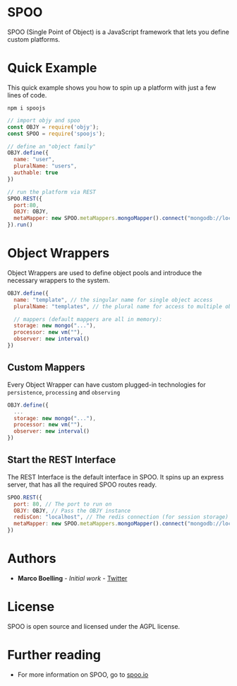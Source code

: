 # SPOO 

SPOO (Single Point of Object) is a JavaScript framework that lets you define custom platforms.


# Quick Example

This quick example shows you how to spin up a platform with just a few lines of code.


```shell
npm i spoojs
```

```javascript
// import objy and spoo
const OBJY = require('objy');
const SPOO = require('spoojs');

// define an "object family"
OBJY.define({
  name: "user",
  pluralName: "users",
  authable: true
})

// run the platform via REST
SPOO.REST({
  port:80,
  OBJY: OBJY,
  metaMapper: new SPOO.metaMappers.mongoMapper().connect("mongodb://localhost")
}).run()
```


# Object Wrappers

Object Wrappers are used to define object pools and introduce the necessary wrappers to the system.


```javascript
OBJY.define({
  name: "template", // the singular name for single object access
  pluralName: "templates", // the plural name for access to multiple objects

  // mappers (default mappers are all in memory):
  storage: new mongo("..."),
  processor: new vm(""),
  observer: new interval() 
})
````


## Custom Mappers

Every Object Wrapper can have custom plugged-in technologies for `persistence`, `processing` and `observing`


```javascript
OBJY.define({
  ...
  storage: new mongo("..."),
  processor: new vm(""),
  observer: new interval() 
})
````


## Start the REST Interface

The REST Interface is the default interface in SPOO. It spins up an express server, that has all the required SPOO routes ready.


```javascript
SPOO.REST({
  port: 80, // The port to run on
  OBJY: OBJY, // Pass the OBJY instance
  redisCon: "localhost", // The redis connection (for session storage)
  metaMapper: new SPOO.metaMappers.mongoMapper().connect("mongodb://localhost") // The meta mapper is required for general config
})
````


# Authors

* **Marco Boelling** - *Initial work* - [Twitter](https://twitter.com/marcoboelling)


# License

SPOO is open source and licensed under the AGPL license.

# Further reading

* For more information on SPOO, go to [spoo.io](https://spoo.io)

